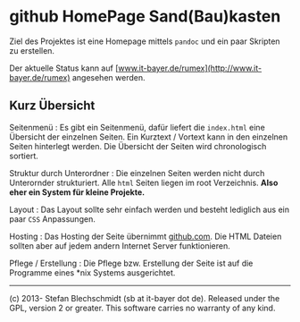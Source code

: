 # github HomePage Sand(Bau)kasten

Ziel des Projektes ist eine Homepage mittels `pandoc` 
und ein paar Skripten zu erstellen.

Der aktuelle Status kann auf [www.it-bayer.de/rumex](http://www.it-bayer.de/rumex) angesehen werden.

## Kurz Übersicht

Seitenmenü
:	Es gibt ein Seitenmenü, dafür liefert die `index.html` 
	eine Übersicht der einzelnen Seiten.
	Ein Kurztext / Vortext kann in den einzelnen Seiten hinterlegt werden.
	Die Übersicht der Seiten wird chronologisch sortiert.

Struktur durch Unterordner
:	Die einzelnen Seiten werden nicht durch Unterornder strukturiert.
	Alle `html` Seiten liegen im root Verzeichnis.
	**Also eher ein System für kleine Projekte.**

Layout
:	Das Layout sollte sehr einfach werden und besteht lediglich
	aus ein paar `CSS` Anpassungen.

Hosting
:	Das Hosting der Seite übernimmt [github.com](http://github.com).
	Die HTML Dateien sollten aber auf jedem andern Internet Server
	funktionieren.

Pflege / Erstellung
:	Die Pflege bzw. Erstellung der Seite ist auf die Programme eines
	*nix Systems ausgerichtet.

------------------------------------------------------------

\(c) 2013- Stefan Blechschmidt (sb at it-bayer dot de). Released under the GPL, version 2 or greater. This software carries no warranty of any kind. 
